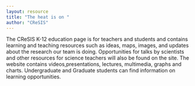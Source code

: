```yaml
---
layout: resource
title: "The heat is on "
author: "CReSIS"
---
```


The CReSIS K-12 education page is for teachers and students and contains learning and teaching resources such as ideas, maps, images, and updates about the research our team is doing. Opportunities for talks by scientists and other resources for science teachers will also be found on the site.  The website contains videos,presentations, lectures, multimedia, graphs and charts.  Undergraduate and Graduate students can find information on learning opportunities.
